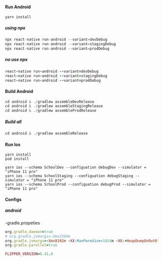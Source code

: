 #### Run Android
```
yarn install
```

##### using npx

```js
npx react-native run-android --variant=devDebug
npx react-native run-android --variant=stagingDebug
npx react-native run-android --variant=prodDebug
```

##### no use npx

```ruby
react-native run-android --variant=devDebug
react-native run-android --variant=stagingDebug
react-native run-android --variant=prodDebug
```

#### Build Android

```js
cd android & ./gradlew assembleDevRelease
cd android & ./gradlew assembleStagingRelease
cd android & ./gradlew assembleProdRelease
```

##### Build all

```js
cd android & ./gradlew assembleRelease
```

#### Run Ios
```
yarn install
pod install
```
```
yarn ios --schema SchoolDev --configuation debugDev --simulator = "iPhone 11 pro"
yarn ios --schema SchoolStaging --configuation debugStaging --simulator = "iPhone 11 pro" 
yarn ios --schema SchoolProd --configuation debugProd --simulator = "iPhone 11 pro"  
```


#### Configs
##### android
-gradle.propeties
```ruby
org.gradle.daemon=true
# org.gradle.jvmargs=-Xmx2560m
org.gradle.jvmargs=-Xmx8192m -XX:MaxPermSize=1024m -XX:+HeapDumpOnOutOfMemoryError -Dfile.encoding=UTF-8 -noverify
org.gradle.parallel=true

FLIPPER_VERSION=0.41.0
```